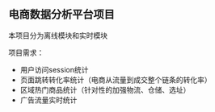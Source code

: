 ## 电商数据分析平台项目

本项目分为离线模块和实时模块

项目需求：
- 用户访问session统计
- 页面跳转转化率统计（电商从流量到成交整个链条的转化率）
- 区域热门商品统计（针对性的加强物流、仓储、选址）
- 广告流量实时统计

